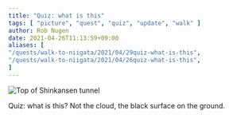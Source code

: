 ```yaml
---
title: "Quiz: what is this"
tags: [ "picture", "quest", "quiz", "update", "walk" ]
author: Rob Nugen
date: 2021-04-26T11:13:59+09:00
aliases: [
"/quests/walk-to-niigata/2021/04/29quiz-what-is-this",
"/quests/walk-to-niigata/2021/04/26quiz-what-is-this",
]
---
```


<img
src="//b.robnugen.com/quests/walk-to-niigata/2021/en_route/day-11/2021_apr_26_top_of_shinkansen_tunnel.jpeg"
alt="Top of Shinkansen tunnel"
class="title" />

Quiz: what is this?  Not the cloud, the black surface on the ground.
